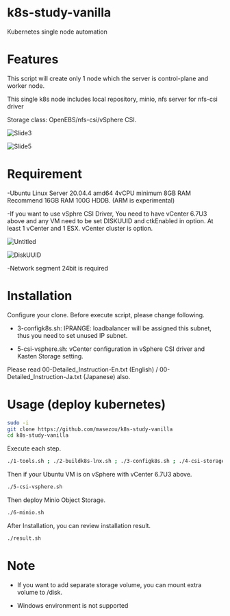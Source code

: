 # k8s-study-vanilla
Kubernetes single node automation

# Features

This script will create only 1 node which the server is control-plane and worker node.

This single k8s node includes local repository, minio, nfs server for nfs-csi driver

Storage class: OpenEBS/nfs-csi/vSphere CSI. 

![Slide3](https://user-images.githubusercontent.com/624501/144965922-82ed2fae-6411-4879-952e-b17f1ed83691.jpeg)

![Slide5](https://user-images.githubusercontent.com/624501/165000833-f9e10191-0ce7-4ab0-aa4f-972d49fbe9b0.jpeg)


# Requirement

-Ubuntu Linux Server 20.04.4 amd64 4vCPU minimum 8GB RAM Recommend 16GB RAM 100G HDDB. (ARM is experimental)

-If you want to use vSphre CSI Driver, You need to have vCenter 6.7U3 above and any VM need to be set DISKUUID and ctkEnabled in option. At least 1 vCenter and 1 ESX. vCenter cluster is option.

![Untitled](https://user-images.githubusercontent.com/624501/146712111-9c0d6b9d-a644-4c1c-b3c1-4bb0fda0e06c.jpg)

![DiskUUID](https://user-images.githubusercontent.com/624501/140580848-8a36ba87-3fa8-4ae2-b41d-9abfe690216c.png)

-Network segment 24bit is required

# Installation

Configure your clone. Before execute script, please change following.

* 3-configk8s.sh:   IPRANGE: loadbalancer will be assigned this subnet, thus you need to set unused IP subnet.

* 5-csi-vsphere.sh: vCenter configuration in vSphere  CSI driver and Kasten Storage setting.

Please read 00-Detailed_Instruction-En.txt (English) / 00-Detailed_Instruction-Ja.txt (Japanese) also.



# Usage (deploy kubernetes)

```bash
sudo -i
git clone https://github.com/masezou/k8s-study-vanilla
cd k8s-study-vanilla
```
Execute each step.
```bash
./1-tools.sh ; ./2-buildk8s-lnx.sh ; ./3-configk8s.sh ; ./4-csi-storage.sh
```

Then if your Ubuntu VM is on vSphere with vCenter 6.7U3 above. 
```bash
./5-csi-vsphere.sh
```

Then deploy Minio Object Storage.
```bash
./6-minio.sh
```

After Installation, you can review installation result.
```bash
./result.sh
```

# Note

* If you want to add separate storage volume, you can mount extra volume to /disk.

* Windows environment is not supported
